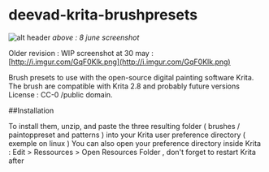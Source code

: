 deevad-krita-brushpresets
=========================

![alt header](http://s3.amazonaws.com/patreon/1253a8f7193f212aa4cb89eec6c1d250.jpg)
_above : 8 june screenshot_

Older revision : WIP screenshot at 30 may : [http://i.imgur.com/GqF0Klk.png](http://i.imgur.com/GqF0Klk.png)

Brush presets to use with the open-source digital painting software Krita.
The brush are compatible with Krita 2.8 and probably future versions
License : CC-0 /public domain.

##Installation

To install them,  unzip, and paste the three resulting folder ( brushes / paintoppreset and patterns  ) into your Krita user preference directory ( exemple on linux )
You can also open your preference directory inside Krita : Edit > Ressources > Open Resources Folder , don't forget to restart Krita after

